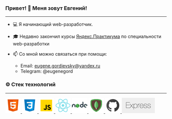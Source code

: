 ### Привет! 👋 Меня зовут Евгений!
***
* 💻 Я начинающий web-разработчик.
* 🎓 Недавно закончил курсы [Яндекс.Практикума](https://praktikum.yandex.ru) по специальности web-разработки
 
* 📫 Со мной можно связаться при помощи:
    * Email: eugene.gordievsky@yandex.ru
    * Telegram: @eugenegord

### ⚙️ Стек технологий
***

<a href='https://developer.mozilla.org/ru/docs/Web/HTML'>
 <img src='https://github.com/EugeneGordievsky/EugeneGordievsky/blob/1189344372a74cbff9174e080607a0396581b318/html.png' alt='HTML logo'>
</a>
<a href='https://developer.mozilla.org/ru/docs/Web/CSS'>
 <img src='https://github.com/EugeneGordievsky/EugeneGordievsky/blob/b47d11427b36d28aa6abab35848488c0be780d9d/css.png' alt='CSS logo'>
</a>
<a href='https://developer.mozilla.org/ru/docs/Web/JavaScript'>
 <img src='https://github.com/EugeneGordievsky/EugeneGordievsky/blob/b47d11427b36d28aa6abab35848488c0be780d9d/javascript.png' alt='JavaScript logo'>
</a>
<a href='https://ru.reactjs.org'>
 <img src='https://github.com/EugeneGordievsky/EugeneGordievsky/blob/b47d11427b36d28aa6abab35848488c0be780d9d/react.png' alt='React logo'>
</a>
<a href='https://nodejs.org/en/about'>
 <img src='https://github.com/EugeneGordievsky/EugeneGordievsky/blob/b47d11427b36d28aa6abab35848488c0be780d9d/node.png' alt='Node logo'>
</a>
<a href='https://www.mongodb.com'>
 <img src='https://github.com/EugeneGordievsky/EugeneGordievsky/blob/b47d11427b36d28aa6abab35848488c0be780d9d/mongodb.png' alt='Mongo DB logo'>
</a>
<a href='https://github.com'>
 <img src='https://github.com/EugeneGordievsky/EugeneGordievsky/blob/b47d11427b36d28aa6abab35848488c0be780d9d/github.png' alt='Github logo'>
</a>
<a href='https://expressjs.com'>
 <img src='https://github.com/EugeneGordievsky/EugeneGordievsky/blob/b47d11427b36d28aa6abab35848488c0be780d9d/express.png' alt='Express logo' height='48px'>
</a>
